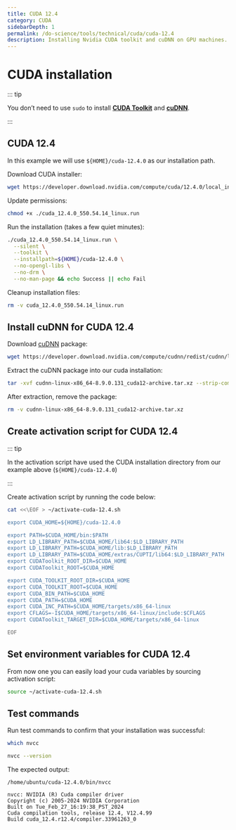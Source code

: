 ```yaml
---
title: CUDA 12.4
category: CUDA
sidebarDepth: 1
permalink: /do-science/tools/technical/cuda/cuda-12.4
description: Installing Nvidia CUDA toolkit and cuDNN on GPU machines.
---
```


# CUDA installation

::: tip

You don’t need to use `sudo` to install **[CUDA Toolkit](https://docs.nvidia.com/cuda/doc/index.html)** and **[cuDNN](https://docs.nvidia.com/cudnn/index.html)**.

:::

## CUDA 12.4

In this example we will use `${HOME}/cuda-12.4.0` as our installation path.

Download CUDA installer:

```bash
wget https://developer.download.nvidia.com/compute/cuda/12.4.0/local_installers/cuda_12.4.0_550.54.14_linux.run
```

Update permissions:

```bash
chmod +x ./cuda_12.4.0_550.54.14_linux.run
```

Run the installation (takes a few quiet minutes):

```bash
./cuda_12.4.0_550.54.14_linux.run \
  --silent \
  --toolkit \
  --installpath=${HOME}/cuda-12.4.0 \
  --no-opengl-libs \
  --no-drm \
  --no-man-page && echo Success || echo Fail
```

Cleanup installation files:

```bash
rm -v cuda_12.4.0_550.54.14_linux.run
```

## Install cuDNN for CUDA 12.4

Download [cuDNN](https://docs.nvidia.com/cudnn/index.html) package:

```bash
wget https://developer.download.nvidia.com/compute/cudnn/redist/cudnn/linux-x86_64/cudnn-linux-x86_64-8.9.0.131_cuda12-archive.tar.xz
```

Extract the cuDNN package into our cuda installation:

```bash
tar -xvf cudnn-linux-x86_64-8.9.0.131_cuda12-archive.tar.xz --strip-components=1 -C ${HOME}/cuda-12.4.0
```

After extraction, remove the package:

```bash
rm -v cudnn-linux-x86_64-8.9.0.131_cuda12-archive.tar.xz
```

## Create activation script for CUDA 12.4

::: tip

In the activation script have used the CUDA installation directory from our example above (`${HOME}/cuda-12.4.0`)

:::

Create activation script by running the code below:

```bash
cat <<\EOF > ~/activate-cuda-12.4.sh

export CUDA_HOME=${HOME}/cuda-12.4.0

export PATH=$CUDA_HOME/bin:$PATH
export LD_LIBRARY_PATH=$CUDA_HOME/lib64:$LD_LIBRARY_PATH
export LD_LIBRARY_PATH=$CUDA_HOME/lib:$LD_LIBRARY_PATH
export LD_LIBRARY_PATH=$CUDA_HOME/extras/CUPTI/lib64:$LD_LIBRARY_PATH
export CUDAToolkit_ROOT_DIR=$CUDA_HOME
export CUDAToolkit_ROOT=$CUDA_HOME

export CUDA_TOOLKIT_ROOT_DIR=$CUDA_HOME
export CUDA_TOOLKIT_ROOT=$CUDA_HOME
export CUDA_BIN_PATH=$CUDA_HOME
export CUDA_PATH=$CUDA_HOME
export CUDA_INC_PATH=$CUDA_HOME/targets/x86_64-linux
export CFLAGS=-I$CUDA_HOME/targets/x86_64-linux/include:$CFLAGS
export CUDAToolkit_TARGET_DIR=$CUDA_HOME/targets/x86_64-linux

EOF

```

## Set environment variables for CUDA 12.4

From now one you can easily load your cuda variables by sourcing activation script:

```bash
source ~/activate-cuda-12.4.sh
```

## Test commands

Run test commands to confirm that your installation was successful:

```bash
which nvcc

nvcc --version
```

The expected output:
```
/home/ubuntu/cuda-12.4.0/bin/nvcc

nvcc: NVIDIA (R) Cuda compiler driver
Copyright (c) 2005-2024 NVIDIA Corporation
Built on Tue_Feb_27_16:19:38_PST_2024
Cuda compilation tools, release 12.4, V12.4.99
Build cuda_12.4.r12.4/compiler.33961263_0
```
